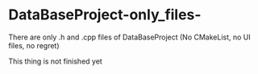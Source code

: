 # DataBaseProject-only_files-

There are only .h and .cpp files of DataBaseProject (No CMakeList, no UI files, no regret)

This thing is not finished yet
